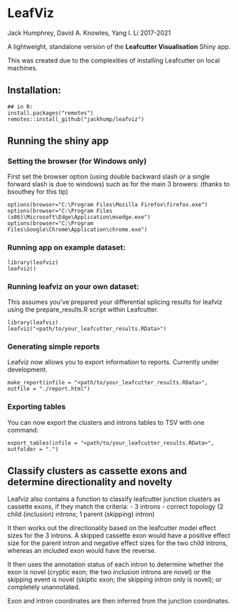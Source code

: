 # LeafViz 

Jack Humphrey, David A. Knowles, Yang I. Li
2017-2021


A lightweight, standalone version of the **Leafcutter Visualisation** Shiny app.

This was created due to the complexities of installing Leafcutter on local machines.

## Installation:

```
## in R:
install.packages("remotes")
remotes::install_github("jackhump/leafviz")
``` 

## Running the shiny app

### Setting the browser (for Windows only)

First set the browser option (using double backward slash or a single forward slash is due to windows) such as for the main 3 browers:
(thanks to bsouthey for this tip)


```
options(browser="C:\Program Files\Mozilla Firefox\firefox.exe")
options(browser="C:\Program Files (x86)\Microsoft\Edge\Application\msedge.exe")
options(browser="C:\Program Files\Google\Chrome\Application\chrome.exe")
```


### Running app on example dataset:

```
library(leafviz)
leafviz()
```

### Running leafviz on your own dataset:

This assumes you've prepared your differential splicing results for leafviz using the prepare_results.R script within Leafcutter.

```
library(leafviz)
leafviz("<path/to/your_leafcutter_results.RData>")
```

### Generating simple reports

Leafviz now allows you to export information to reports. Currently under development.

```
make_report(infile = "<path/to/your_leafcutter_results.RData>", outfile = "./report.html")
```

### Exporting tables

You can now export the clusters and introns tables to TSV with one command:

```
export_tables(infile = "<path/to/your_leafcutter_results.RData>", outfolder = ".")
```

## Classify clusters as cassette exons and determine directionality and novelty

Leafviz also contains a function to classify leafcutter junction clusters as cassette exons, if they match the criteria:
    - 3 introns
    - correct topology (2 child (inclusion) introns; 1 parent (skipping) intron)

It then works out the directionality based on the leafcutter model effect sizes for the 3 introns. A skipped cassette exon would have a positive effect size for the parent intron and negative effect sizes for the two child introns, whereas an included exon would have the reverse.

It then uses the annotation status of each intron to determine whether the exon is novel (cryptic exon; the two inclusion introns are novel) or the skipping event is novel (skiptic exon; the skipping intron only is novel); or completely unannotated.

Exon and intron coordinates are then inferred from the junction coordinates.
